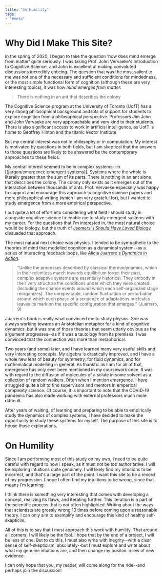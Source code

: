 ```yaml
---
title: "On Humility"
tags:
- "#meta"
---
```


# Why Did I Make This Site?

In the spring of 2020, I began to take the question 'how does mind emerge from matter' quite seriously. I was taking Prof. John Vervaeke's Introduction to Cognitive Science, and John is excellent at making convoluted discussions incredibly enticing. The question that was the most salient to me was not one of the necessary and sufficient conditions for mindedness, or the most simple functional form of cognition (although these are very interesting topics), it was *how mind emerges from matter.*

> There is nothing in an ant that describes the colony

The Cognitive Science program at the University of Toronto (UofT) has a very strong philosophical background and lots of support for students to explore cognition from a philosophical perspective. Professors Jim John and John Vervaeke are very approachable and very kind to their students. There is also significant access to work in artificial intelligence, as UofT is home to Geoffrey Hinton and the titanic Vector Institute. 

But my central interest was not in philosophy or in computation. My interest is motivated by questions in both fields, but I am skeptical that the answers to those questions are likely to be answered be the contemporary approaches to these fields.

My central interest seemed to be in complex systems--in [[jargon/emergence|emergent systems]]. Systems where the whole is literally greater than the sum of its parts. There is nothing in an ant alone that describes the colony. The colony only exists as it emerges out of the interaction between thousands of ants. Prof. Vervaeke especially was happy to support and encourage this approach to cognitive science papers and more philosophical writing (which I am very grateful for), but I wanted to study emergence from a more empirical perspective. 

I put quite a lot of effort into considering what field I should study in alongside cognitive science to enable me to study emergent systems with my career. For the questions that I'm interested in, the most natural choice would be biology, but the truth of [Jsomers' *I Should Have Loved Biology*](https://jsomers.net/i-should-have-loved-biology/) dissuaded that approach.

The most natural next choice was physics. I tended to be sympathetic to the theories of mind that modelled cognition as a dynamical system--as a series of interacting feedback loops, like [Alicia Juarrero's *Dynamics in Action*](https://direct.mit.edu/books/book/3793/Dynamics-in-ActionIntentional-Behavior-as-a). 
>"Unlike the processes described by classical thermodynamics, which in their relentless march towards equilibrium forget their past, complex adaptive systems are essentially historical. They embody in their very structure the conditions under which they were created (including the chance events around which each self-organized stage reorganizes). The unrepeatable, random fluctuation or perturbation around which each phase of a sequence of adaptations nucleates leaves its mark on the specific configuration that emerges." (Juarrero, 9)

Juarrero's book is really what convinced me to study physics. She was always working towards an Aristotelian metaphor for a kind of cognitive dynamics, but it was one of those theories that seem utterly obvious as the argument progresses--as if it was a tautology from its premises. I was convinced that the connection was more than metaphorical.

Two years (and some) later, and I have learned many very useful skills and very interesting concepts. My algebra is drastically improved, and I have a whole new lens of beauty for symmetry, for fluid dynamics, and for mathematical modelling in general. As thankful as I am for all of that, emergence has only ever been mentioned in my coursework once. It was with regard to the diffusion of molecules of a solute in some solvent as a collection of random walkers. Often when I mention emergence. I have struggled quite a bit to find supervisors and mentors in emperical complexity science. Of course, it is important to note that the COVID-19 pandemic has also made working with external professors much more difficult.

After years of waiting, of learning and preparing to be able to empirically study the dynamics of complex systems, I have decided to make the opportunity to study these systems for myself. The purpose of this site is to house those explorations.

# On Humility
Since I am performing most of this study on my own, I need to be quite careful with regard to how I speak, as it must not be too authoritative. I will be exploring intuitions quite genuinely. I will likely find my intuitions to be incorrect, and that's a large part of the point. I want this site to be a record of my progression. I hope I often find my intuitions to be wrong, since that means I'm learning.

I think there is something very interesting that comes with developing a concept, realizing its flaws, and iterating further. This iteration is a part of the scientific process that is not often highlighted. Writing about the ways that scientists are grossly wrong 10 times before coming upon a reasonable theory. I can only aim to exemplify and encourage this kind of healthy self-skepticim.

All of this is to say that I must approach this work with humility. That around all corners, I will likely be the fool. I hope that by the end of a project, I will be less of one. But to do this, I must also write with inegrity--with a clear sense of self-skepticism, absolutely--but I must explore and write about what my genuine intuitions are, and then change my positon in lew of new evidence.

I can only hope that you, my reader, will come along for the ride--and perhaps join the discussion!